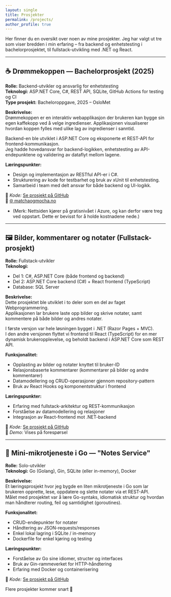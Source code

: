 ```yaml
---
layout: single
title: Prosjekter
permalink: /projects/
author_profile: true
---
```


Her finner du en oversikt over noen av mine prosjekter. Jeg har valgt ut tre som viser bredden i min erfaring – fra backend og enhetstesting i bachelorprosjektet, til fullstack-utvikling med .NET og React.

---

## ☕ Drømmekoppen — Bachelorprosjekt (2025)

**Rolle:** Backend-utvikler og ansvarlig for enhetstesting  
**Teknologi:** ASP.NET Core, C#, REST API, SQLite, GitHub Actions for testing og CI  
**Type prosjekt:** Bacheloroppgave, 2025 – OsloMet

**Beskrivelse:**  
Drømmekoppen er en interaktiv webapplikasjon der brukeren kan bygge sin egen kaffekopp ved å velge ingredienser. Applikasjonen visualiserer hvordan koppen fylles med ulike lag av ingredienser i sanntid.

Backend-en ble utviklet i ASP.NET Core og eksponerte et REST-API for frontend-kommunikasjon.  
Jeg hadde hovedansvar for backend-logikken, enhetstesting av API-endepunktene og validering av dataflyt mellom lagene.

**Læringspunkter:**

- Design og implementasjon av RESTful API-er i C#.
- Strukturering av kode for testbarhet og bruk av xUnit til enhetstesting.
- Samarbeid i team med delt ansvar for både backend og UI-logikk.

📎 _Kode:_ [Se prosjekt på GitHub](https://github.com/LightningGoose/Drommekoppen)  
🧠 [🌐 matchaogmocha.no](https://matchaogmocha.no)

- (Merk: Nettsiden kjører på gratisnivået i Azure, og kan derfor være treg ved oppstart. Dette er bevisst for å holde kostnadene nede.)

---

## 🖼️ Bilder, kommentarer og notater (Fullstack-prosjekt)

**Rolle:** Fullstack-utvikler  
**Teknologi:**

- Del 1: C#, ASP.NET Core (både frontend og backend)
- Del 2: ASP.NET Core backend (C#) + React frontend (TypeScript)
- Database: SQL Server

**Beskrivelse:**  
Dette prosjektet ble utviklet i to deler som en del av faget Webprogrammering.  
Applikasjonen lar brukere laste opp bilder og skrive notater, samt kommentere på både bilder og andres notater.

I første versjon var hele løsningen bygget i .NET (Razor Pages + MVC).  
I den andre versjonen flyttet vi frontend til React (TypeScript) for en mer dynamisk brukeropplevelse, og beholdt backend i ASP.NET Core som REST API.

**Funksjonalitet:**

- Opplasting av bilder og notater knyttet til bruker-ID
- Relasjonsbaserte kommentarer (kommentarer på bilder og andre kommentarer)
- Datamodellering og CRUD-operasjoner gjennom repository-pattern
- Bruk av React Hooks og komponentstruktur i frontend

**Læringspunkter:**

- Erfaring med fullstack-arkitektur og REST-kommunikasjon
- Forståelse av datamodellering og relasjoner
- Integrasjon av React-frontend mot .NET-backend

📎 _Kode:_ [Se prosjekt på GitHub](https://github.com/Selundq/ITPE3200-React)  
🧠 _Demo:_ Vises på forespørsel

---

## 🧩 Mini-mikrotjeneste i Go — "Notes Service"

**Rolle:** Solo-utvikler  
**Teknologi:** Go (Golang), Gin, SQLite (eller in-memory), Docker

**Beskrivelse:**  
Et læringsprosjekt hvor jeg bygde en liten mikrotjeneste i Go som lar brukeren opprette, lese, oppdatere og slette notater via et REST-API.  
Målet med prosjektet var å lære Go-syntaks, idiomatisk struktur og hvordan man håndterer routing, feil og samtidighet (goroutines).

**Funksjonalitet:**

- CRUD-endepunkter for notater
- Håndtering av JSON-requests/responses
- Enkel lokal lagring i SQLite / in-memory
- Dockerfile for enkel kjøring og testing

**Læringspunkter:**

- Forståelse av Go sine idiomer, structer og interfaces
- Bruk av Gin-rammeverket for HTTP-håndtering
- Erfaring med Docker og containerisering

📎 _Kode:_ [Se prosjekt på GitHub](#)

Flere prosjekter kommer snart 🚧
